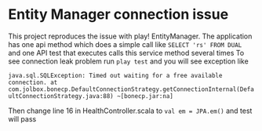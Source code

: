 Entity Manager connection issue
===============================

This project reproduces the issue with play! EntityManager.
The application has one api method which does a simple call like
`SELECT 'rs' FROM DUAL`
and one API test that executes calls this service method several times
To see connection leak problem run
`play test`
and you will see exception like

`java.sql.SQLException: Timed out waiting for a free available connection.
at com.jolbox.bonecp.DefaultConnectionStrategy.getConnectionInternal(DefaultConnectionStrategy.java:88) ~[bonecp.jar:na]  `

Then change line 16 in HealthController.scala to
`val em = JPA.em()`
and test will pass